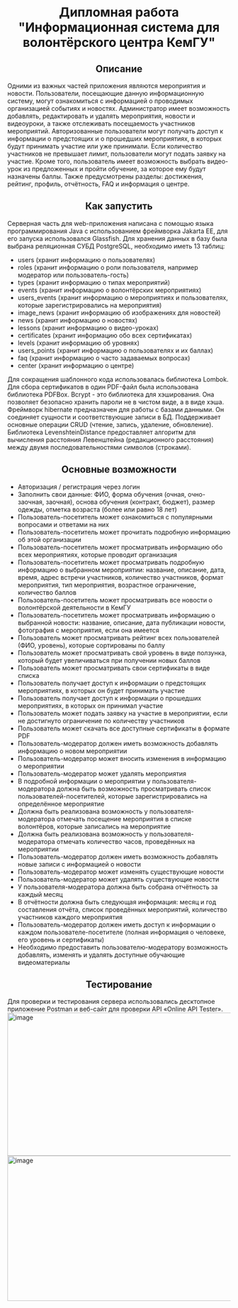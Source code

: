 <h1 align="center">Дипломная работа "Информационная система для волонтёрского центра КемГУ"</h1>

<h2 align="center">Описание</h2>
Одними из важных частей приложения являются мероприятия и новости. Пользователи, посещающие данную информационную систему, могут ознакомиться с информацией о проводимых организацией событиях и новостях. Администратор имеет возможность добавлять, редактировать и удалять мероприятия, новости и видеоуроки, а также отслеживать посещаемость участников мероприятий. Авторизованные пользователи могут получать доступ к информации о предстоящих и о прошедших мероприятиях, в которых будут принимать участие или уже принимали. Если количество участников не превышает лимит, пользователи могут подать заявку на участие. Кроме того, пользователь имеет возможность выбрать видео-урок из предложенных и пройти обучение, за которое ему будут назначены баллы. Также предусмотрены разделы: достижения, рейтинг, профиль, отчётность, FAQ и информация о центре.

<h2 align="center">Как запустить</h2>
Серверная часть для web-приложения написана с помощью языка программирования Java с использованием фреймворка Jakarta EE, для его запуска использовался Glassfish. Для хранения данных в базу была выбрана реляционная СУБД PostgreSQL, необходимо иметь 13 таблиц:

- users (хранит информацию о пользователях)
- roles (хранит информацию о роли пользователя, например модератор или пользователь-гость)
- types (хранит информацию о типах мероприятий)
- events (хранит информацию о волонтёрских мероприятиях)
- users_events (хранит информацию о мероприятиях и пользователях, которые зарегистрировались на мероприятия)
- image_news (хранит информацию об изображениях для новостей)
- news (хранит информацию о новостях)
- lessons (хранит информацию о видео-уроках)
- certificates (хранит информацию обо всех сертификатах)
- levels (хранит информацию об уровнях)
- users_points (хранит информацию о пользователях и их баллах)
- faq (хранит информацию о часто задаваемых вопросах)
- center (хранит информацию о центре)

Для сокращения шаблонного кода использовалась библиотека Lombok. 
Для сбора сертификатов в один PDF-файл была использована библиотека PDFBox.
Bcrypt - это библиотека для хэширования. Она позволяет безопасно хранить пароли не в чистом виде, а в виде хэша.
Фреймворк hibernate предназначен для работы с базами данными. Он соединяет сущности и соответствующие записи в БД. Поддерживает основные операции CRUD (чтение, запись, удаление, обновление).
Библиотека LevenshteinDistance предоставляет алгоритм для вычисления расстояния Левенштейна (редакционного расстояния) между двумя последовательностями символов (строками).

<h2 align="center">Основные возможности</h2>

- Авторизация / регистрация через логин
- Заполнить свои данные: ФИО, форма обучения (очная, очно-заочная, заочная), основа обучения (контракт, бюджет), размер одежды, отметка возраста (более или равно 18 лет)
- Пользователь-посетитель может ознакомиться с популярными вопросами и ответами на них
- Пользователь-посетитель может прочитать подробную информацию об этой организации
- Пользователь-посетитель может просматривать информацию обо всех мероприятиях, которые проводит организация
- Пользователь-посетитель может просматривать подробную информацию о выбранном мероприятии: название, описание, дата, время, адрес встречи участников, количество участников, формат мероприятия, тип мероприятия, возрастное ограничение, количество баллов
- Пользователь-посетитель может просматривать все новости о волонтёрской деятельности в КемГУ
- Пользователь-посетитель может просматривать информацию о выбранной новости: название, описание, дата публикации новости, фотография с мероприятия, если она имеется
- Пользователь может просматривать рейтинг всех пользователей (ФИО, уровень), которые сортированы по баллу
- Пользователь может просматривать свой уровень в виде ползунка, который будет увеличиваться при получении новых баллов
- Пользователь может просматривать свои сертификаты в виде списка
- Пользователь получает доступ к информации о предстоящих мероприятиях, в которых он будет принимать участие
- Пользователь получает доступ к информации о прошедших мероприятиях, в которых он принимал участие
- Пользователь может подать заявку на участие в мероприятии, если не достигнуто ограничение по количеству участников
- Пользователь может скачать все доступные сертификаты в формате PDF
- Пользователь-модератор должен иметь возможность добавлять информацию о новом мероприятии
- Пользователь-модератор может вносить изменения в информацию о мероприятии
- Пользователь-модератор может удалять мероприятия
- В подробной информации о мероприятии у пользователя-модератора должна быть возможность просматривать список пользователей-посетителей, которые зарегистрировались на определённое мероприятие
- Должна быть реализована возможность у пользователя-модератора отмечать посещение мероприятия в списке волонтёров, которые записались на мероприятие
- Должна быть реализована возможность у пользователя-модератора отмечать количество часов, проведённых на мероприятии
- Пользователь-модератор должен иметь возможность добавлять новые записи с информацией о новости
- Пользователь-модератор может изменять существующие новости
- Пользователь-модератор может удалять существующие новости
- У пользователя-модератора должна быть собрана отчётность за каждый месяц 
- В отчётности должна быть следующая информация: месяц и год составления отчёта, список проведённых мероприятий, количество участников каждого мероприятия
- Пользователь-модератор должен иметь доступ к информации о каждом пользователе-посетителе (полная информация о человеке, его уровень и сертификаты)
- Необходимо предоставить пользователю-модератору возможность добавлять, изменять и удалять доступные обучающие видеоматериалы

<h2 align="center">Тестирование</h2>
Для проверки и тестирования сервера использовались десктопное приложение Postman и веб-сайт для проверки API «Online API Tester». 

<img width="653" height="322" alt="image" src="https://github.com/user-attachments/assets/cce24448-2ea0-482b-9033-39b808bb29c6" />
<img width="724" height="327" alt="image" src="https://github.com/user-attachments/assets/a0fea69d-5c21-4c7c-9be5-e4a860ed0e9b" />

